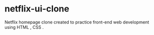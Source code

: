 # netflix-ui-clone
Netflix homepage clone created to practice front-end web development using HTML , CSS .
